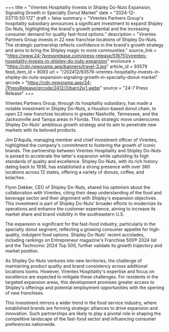 +++
title = "Virentes Hospitality Invests in Shipley Do-Nuts Expansion, Signaling Growth in Specialty Donut Market"
date = "2024-12-03T15:50:17Z"
draft = false
summary = "Virentes Partners Group's hospitality subsidiary announces a significant investment to expand Shipley Do-Nuts, highlighting the brand's growth potential and the increasing consumer demand for quality fast-food options."
description = "Virentes Partners Group invests in 22 new franchise locations of Shipley Do-Nuts. The strategic partnership reflects confidence in the brand's growth strategy and aims to bring the Shipley magic to more communities."
source_link = "https://www.24-7pressrelease.com/press-release/516751/virentes-hospitality-invests-in-shipley-do-nuts-expansion"
enclosure = "https://cdn.newsramp.app/banners/travel-3.jpg"
article_id = 93579
feed_item_id = 9093
url = "/202412/93579-virentes-hospitality-invests-in-shipley-do-nuts-expansion-signaling-growth-in-specialty-donut-market"
qrcode = "https://cdn.newsramp.app/24-7PressRelease/qrcode/2412/3/barn2iv1.webp"
source = "24-7 Press Release"
+++

<p>Virentes Partners Group, through its hospitality subsidiary, has made a notable investment in Shipley Do-Nuts, a Houston-based donut chain, to open 22 new franchise locations in greater Nashville, Tennessee, and the Jacksonville and Tampa areas in Florida. This strategic move underscores Shipley Do-Nuts' ambitious growth strategy and its aim to penetrate new markets with its beloved products.</p><p>Jim D'Aquila, managing member and chief investment officer of Virentes, highlighted the company's commitment to fostering the growth of iconic brands. The partnership between Virentes Hospitality and Shipley Do-Nuts is poised to accelerate the latter's expansion while upholding its high standards of quality and excellence. Shipley Do-Nuts, with its rich history dating back to 1936, has established a strong presence with over 360 locations across 12 states, offering a variety of donuts, coffee, and kolaches.</p><p>Flynn Dekker, CEO of Shipley Do-Nuts, shared his optimism about the collaboration with Virentes, citing their deep understanding of the food and beverage sector and their alignment with Shipley's expansion objectives. This investment is part of Shipley Do-Nuts' broader efforts to modernize its operations and enhance the customer experience, aiming to increase its market share and brand visibility in the southeastern U.S.</p><p>The expansion is significant for the fast-food industry, particularly in the specialty donut segment, reflecting a growing consumer appetite for high-quality, indulgent food options. Shipley Do-Nuts' recent accolades, including rankings on Entrepreneur magazine's Franchise 500® 2024 list and the Technomic 2024 Top 500, further validate its growth trajectory and market position.</p><p>As Shipley Do-Nuts ventures into new territories, the challenge of maintaining product quality and brand consistency across additional locations looms. However, Virentes Hospitality's expertise and focus on excellence are expected to mitigate these challenges. For residents in the targeted expansion areas, this development promises greater access to Shipley's offerings and potential employment opportunities with the opening of new franchises.</p><p>This investment mirrors a wider trend in the food service industry, where established brands are forming strategic alliances to drive expansion and innovation. Such partnerships are likely to play a pivotal role in shaping the competitive landscape of the fast-food sector and influencing consumer preferences nationwide.</p>